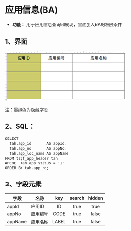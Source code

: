 # 应用信息(BA)
- **功能：** 用于应用信息查询和展现，里面加入BA的权限条件

## 1、界面
![](./../img/dynobj/应用信息(PA).png)

注：墨绿色为隐藏字段

## 2、SQL：
```
SELECT
  tah.app_id       AS appId,
  tah.app_no       AS appNo,
  tah.app_loc_name AS appName
FROM tzpf_app_header tah
WHERE  tah.app_status = '1'
ORDER BY tah.app_no; 
```

## 3、字段元素
|字段|名称|key|search|hidden|
|---|---|:---:|:---:|:---:|
|appId|应用ID|ID|true|true|
|appNo|应用编号|CODE|true|false|
|appName|应用名称|LABEL|true|false|



